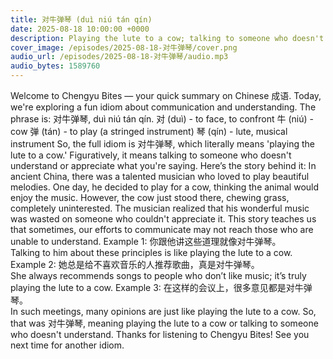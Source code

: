 ```yaml
---
title: 对牛弹琴 (duì niú tán qín)
date: 2025-08-18 10:00:00 +0000
description: Playing the lute to a cow; talking to someone who doesn't understand.
cover_image: /episodes/2025-08-18-对牛弹琴/cover.png
audio_url: /episodes/2025-08-18-对牛弹琴/audio.mp3
audio_bytes: 1589760
---
```



Welcome to Chengyu Bites — your quick summary on Chinese 成语. Today, we're exploring a fun idiom about communication and understanding. The phrase is: 对牛弹琴, duì niú tán qín. 对 (duì) - to face, to confront 牛 (niú) - cow 弹 (tán) - to play (a stringed instrument) 琴 (qín) - lute, musical instrument So, the full idiom is 对牛弹琴, which literally means 'playing the lute to a cow.' Figuratively, it means talking to someone who doesn't understand or appreciate what you're saying. Here’s the story behind it: In ancient China, there was a talented musician who loved to play beautiful melodies. One day, he decided to play for a cow, thinking the animal would enjoy the music. However, the cow just stood there, chewing grass, completely uninterested. The musician realized that his wonderful music was wasted on someone who couldn't appreciate it. This story teaches us that sometimes, our efforts to communicate may not reach those who are unable to understand. Example 1: 你跟他讲这些道理就像对牛弹琴。  
Talking to him about these principles is like playing the lute to a cow. Example 2: 她总是给不喜欢音乐的人推荐歌曲，真是对牛弹琴。  
She always recommends songs to people who don’t like music; it’s truly playing the lute to a cow. Example 3: 在这样的会议上，很多意见都是对牛弹琴。  
In such meetings, many opinions are just like playing the lute to a cow. So, that was 对牛弹琴, meaning playing the lute to a cow or talking to someone who doesn't understand. Thanks for listening to Chengyu Bites! See you next time for another idiom.
